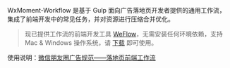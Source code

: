 WxMoment-Workflow 是基于 Gulp 面向广告落地页开发者提供的通用工作流，集成了前端开发中的常见任务，并对资源进行压缩合并优化。

> 现已提供工作流的前端开发工具 [WeFlow](http://weflow.io/)，无需安装任何环境依赖，支持 Mac & Windows 操作系统，请 [下载](https://github.com/weixin/WeFlow/releases) 即可使用。

使用说明：[微信朋友圈广告规范——落地页前端工作流](http://wximg.qq.com/wxp/wxmoment-doc/workflow.html)
